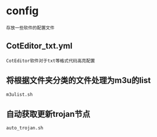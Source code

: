 # config
	存放一些软件的配置文件
## CotEditor_txt.yml
	CotEditor软件对于txt等格式代码高亮配置
## 将根据文件夹分类的文件处理为m3u的list
	m3ulist.sh
## 自动获取更新trojan节点
	auto_trojan.sh
